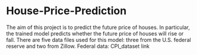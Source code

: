 # House-Price-Prediction
The aim of this project is to predict the future price of houses.
In particular, the trained model predicts whether the future price of houses will rise or fall.
There are five data files used for this model: three from the U.S. federal reserve and two from Zillow.
Federal data:
CPI_dataset link
